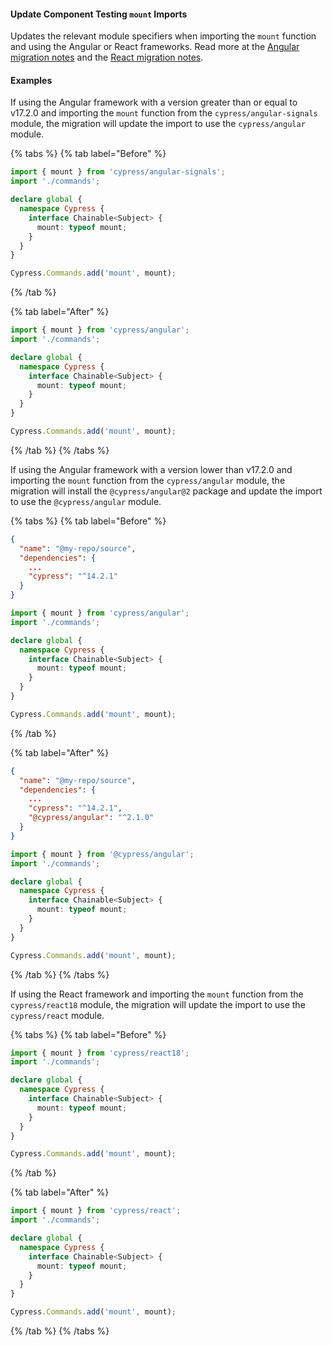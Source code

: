 #### Update Component Testing `mount` Imports

Updates the relevant module specifiers when importing the `mount` function and using the Angular or React frameworks. Read more at the [Angular migration notes](https://docs.cypress.io/app/references/migration-guide#Angular-1720-CT-no-longer-supported) and the [React migration notes](https://docs.cypress.io/app/references/migration-guide#React-18-CT-no-longer-supported).

#### Examples

If using the Angular framework with a version greater than or equal to v17.2.0 and importing the `mount` function from the `cypress/angular-signals` module, the migration will update the import to use the `cypress/angular` module.

{% tabs %}
{% tab label="Before" %}

```ts {% fileName="apps/app1/cypress/support/component.ts" %}
import { mount } from 'cypress/angular-signals';
import './commands';

declare global {
  namespace Cypress {
    interface Chainable<Subject> {
      mount: typeof mount;
    }
  }
}

Cypress.Commands.add('mount', mount);
```

{% /tab %}

{% tab label="After" %}

```ts {% fileName="apps/app1/cypress/support/component.ts" highlightLines=[1] %}
import { mount } from 'cypress/angular';
import './commands';

declare global {
  namespace Cypress {
    interface Chainable<Subject> {
      mount: typeof mount;
    }
  }
}

Cypress.Commands.add('mount', mount);
```

{% /tab %}
{% /tabs %}

If using the Angular framework with a version lower than v17.2.0 and importing the `mount` function from the `cypress/angular` module, the migration will install the `@cypress/angular@2` package and update the import to use the `@cypress/angular` module.

{% tabs %}
{% tab label="Before" %}

```json {% fileName="package.json" %}
{
  "name": "@my-repo/source",
  "dependencies": {
    ...
    "cypress": "^14.2.1"
  }
}
```

```ts {% fileName="apps/app1/cypress/support/component.ts" %}
import { mount } from 'cypress/angular';
import './commands';

declare global {
  namespace Cypress {
    interface Chainable<Subject> {
      mount: typeof mount;
    }
  }
}

Cypress.Commands.add('mount', mount);
```

{% /tab %}

{% tab label="After" %}

```json {% fileName="package.json" highlightLines=[6] %}
{
  "name": "@my-repo/source",
  "dependencies": {
    ...
    "cypress": "^14.2.1",
    "@cypress/angular": "^2.1.0"
  }
}
```

```ts {% fileName="apps/app1/cypress/support/component.ts" highlightLines=[1] %}
import { mount } from '@cypress/angular';
import './commands';

declare global {
  namespace Cypress {
    interface Chainable<Subject> {
      mount: typeof mount;
    }
  }
}

Cypress.Commands.add('mount', mount);
```

{% /tab %}
{% /tabs %}

If using the React framework and importing the `mount` function from the `cypress/react18` module, the migration will update the import to use the `cypress/react` module.

{% tabs %}
{% tab label="Before" %}

```ts {% fileName="apps/app1/cypress/support/component.ts" %}
import { mount } from 'cypress/react18';
import './commands';

declare global {
  namespace Cypress {
    interface Chainable<Subject> {
      mount: typeof mount;
    }
  }
}

Cypress.Commands.add('mount', mount);
```

{% /tab %}

{% tab label="After" %}

```ts {% fileName="apps/app1/cypress/support/component.ts" highlightLines=[1] %}
import { mount } from 'cypress/react';
import './commands';

declare global {
  namespace Cypress {
    interface Chainable<Subject> {
      mount: typeof mount;
    }
  }
}

Cypress.Commands.add('mount', mount);
```

{% /tab %}
{% /tabs %}
